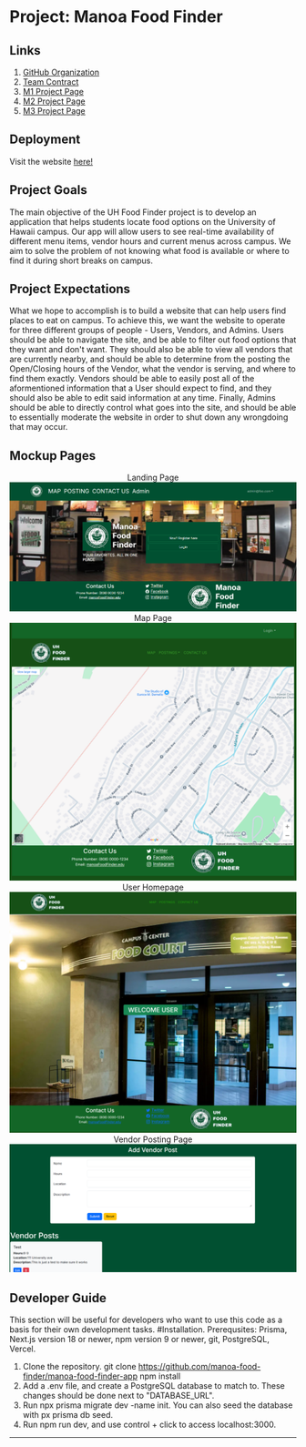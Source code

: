 # Project: Manoa Food Finder

## Links
1. [GitHub Organization](https://github.com/manoa-food-finder)
2. [Team Contract](https://docs.google.com/document/d/1hsP_xAFDBYJTlt6jaIVDKSahPQgqh5Is3safV5Tg37o/edit?tab=t.0)
3. [M1 Project Page](https://github.com/orgs/manoa-food-finder/projects/2)
4. [M2 Project Page](https://github.com/orgs/manoa-food-finder/projects/3)
5. [M3 Project Page](https://github.com/orgs/manoa-food-finder/projects/4)

## Deployment
Visit the website [here!](https://manoa-food-finder-app.vercel.app/)

## Project Goals
The main objective of the UH Food Finder project is to develop an application that helps students locate food options on the University of Hawaii campus. Our app will allow users to see real-time availability of different menu items, vendor hours and current menus across campus. We aim to solve the problem of not knowing what food is available or where to find it during short breaks on campus. 


## Project Expectations
What we hope to accomplish is to build a website that can help users find places to eat on campus. To achieve this, we want the website to operate for three different groups of people - Users, Vendors, and Admins. Users should be able to navigate the site, and be able to filter out food options that they want and don't want. They should also be able to view all vendors that are currently nearby, and should be able to determine from the posting the Open/Closing hours of the Vendor, what the vendor is serving, and where to find them exactly. Vendors should be able to easily post all of the aformentioned information that a User should expect to find, and they should also be able to edit said information at any time. Finally, Admins should be able to directly control what goes into the site, and should be able to essentially moderate the website in order to shut down any wrongdoing that may occur.


## Mockup Pages
<div style="text-align: center;">
Landing Page
</div>
<img src="./images/M1Landing.png" class="img-fluid rounded mx-auto d-block" style="width: 600px;" alt="Home">

<div style="text-align: center;">
Map Page
</div>
<img src="./images/M1Map.png" class="img-fluid rounded mx-auto d-block" style="width: 600px;" alt="Locations">

<div style="text-align: center;">
User Homepage
</div>
<img src="./images/M1UserHome.png" class="img-fluid rounded mx-auto d-block" style="width: 600px;" alt="Footer">

<div style="text-align: center;">
Vendor Posting Page
</div>
<img src="./images/M1VendorPosts.png" class="img-fluid rounded mx-auto d-block" style="width: 600px;" alt="Vendor Info">

## Developer Guide
This section will be useful for developers who want to use this code as a basis for their own development tasks.
#Installation.
Prerequsites: Prisma, Next.js version 18 or newer, npm version 9 or newer, git, PostgreSQL, Vercel.
1. Clone the repository.
git clone https://github.com/manoa-food-finder/manoa-food-finder-app
npm install
2. Add a .env file, and create a PostgreSQL database to match to. These changes should be done next to "DATABASE_URL".
3. Run npx prisma migrate dev -name init. You can also seed the database with px prisma db seed.
4. Run npm run dev, and use control + click to access localhost:3000.
   
---
